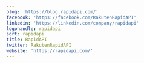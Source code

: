 ```yaml
---
blog: 'https://blog.rapidapi.com/'
facebook: 'https://facebook.com/RakutenRapidAPI'
linkedin: 'https://linkedin.com/company/rapidapi'
logohandle: rapidapi
sort: rapidapi
title: RapidAPI
twitter: RakutenRapidAPI
website: 'https://rapidapi.com/'
---
```

